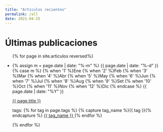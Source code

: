 ```yaml
---
title: "Artículos recientes"
permalink: /all
date: 2021-04-25
---
```


# Últimas publicaciones

<div class="date-name-tags">
  <ul>
  {% for page in site.articulos reversed%}
    <li class="tag-list-date">
      <p class="list-date">
      {% assign m = page.date | date: "%-m" %}
      {{ page.date | date: "%-d" }}
      {% case m %}
      {% when '1' %}Ene
      {% when '2' %}Feb
      {% when '3' %}Mar
      {% when '4' %}Abr
      {% when '5' %}May
      {% when '6' %}Jun
      {% when '7' %}Jul
      {% when '8' %}Aug
      {% when '9' %}Set
      {% when '10' %}Oct
      {% when '11' %}Nov
      {% when '12' %}Dic
      {% endcase %}
      {{ page.date | date: "%Y" }}
      </p>
      <div>
        <a href="{{ page.url | prepend: site.baseurl }}">
        {{ page.title }}
        </a>
        <p class="tag-list">tags: 
        {% for tag in page.tags %}
            {% capture tag_name %}{{ tag }}{% endcapture %}
            <a href="/blog-de-bolsillo/tag/{{ tag_name }}">
              <span class="tag-line">
                <span class="tag-cuadro">{{ tag_name }}</span>
              </span>
            </a>
        {% endfor %}
        </p>
      </div>
    </li>
  {% endfor %}
  </ul>
</div>